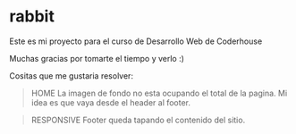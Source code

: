 # rabbit
Este es mi proyecto para el curso de Desarrollo Web de Coderhouse

Muchas gracias por tomarte el tiempo y verlo :)

Cositas que me gustaria resolver:

>HOME
La imagen de fondo no esta ocupando el total de la pagina. Mi idea es que vaya desde el header al footer.

>RESPONSIVE
Footer queda tapando el contenido del sitio. 

